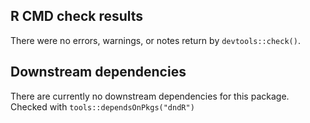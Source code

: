 ## R CMD check results

There were no errors, warnings, or notes return by `devtools::check()`.

## Downstream dependencies

There are currently no downstream dependencies for this package. Checked with `tools::dependsOnPkgs("dndR")`
